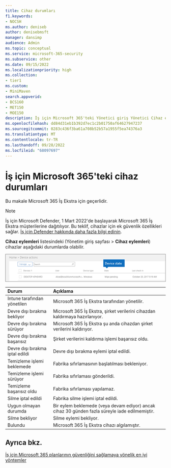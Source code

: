 ```yaml
---
title: Cihaz durumları
f1.keywords:
- NOCSH
ms.author: deniseb
author: denisebmsft
manager: dansimp
audience: Admin
ms.topic: conceptual
ms.service: microsoft-365-security
ms.subservice: other
ms.date: 09/15/2022
ms.localizationpriority: high
ms.collection:
- tier1
ms.custom:
- MiniMaven
search.appverid:
- BCS160
- MET150
- MOE150
description: İş için Microsoft 365'teki Yönetici giriş Yönetici Cihaz eylemleri listesinde yer alan çeşitli cihaz durumları hakkında bilgi edinin.
ms.openlocfilehash: dd84d31eb1b392d7ec1c2b01750af64627947237
ms.sourcegitcommit: 0283c436f3ba61a708b52b57a1955f5ea74376a3
ms.translationtype: MT
ms.contentlocale: tr-TR
ms.lasthandoff: 09/28/2022
ms.locfileid: "68097697"
---
```

# <a name="device-states-in-microsoft-365-for-business"></a>İş için Microsoft 365'teki cihaz durumları

Bu makale Microsoft 365 İş Ekstra için geçerlidir.

> [!NOTE]
> İş için Microsoft Defender, 1 Mart 2022'de başlayarak Microsoft 365 İş Ekstra müşterilerine dağıtılıyor. Bu teklif, cihazlar için ek güvenlik özellikleri sağlar. [İş için Defender hakkında daha fazla bilgi edinin](../security/defender-business/mdb-overview.md).

**Cihaz eylemleri** listesindeki (Yönetim giriş sayfası \> **Cihaz eylemleri**) cihazlar aşağıdaki durumlarda olabilir.
  
![In the Device actions list, you can see the Devices states.](./../media/a621c47e-45d9-4e1a-beb9-c03254d40c1d.png)
  
|**Durum**|**Açıklama**|
|:-----|:-----|
|Intune tarafından yönetilen  |Microsoft 365 İş Ekstra tarafından yönetilir.  |
|Devre dışı bırakma bekliyor  |Microsoft 365 İş Ekstra, şirket verilerini cihazdan kaldırmaya hazırlanıyor.  |
|Devre dışı bırakma sürüyor  |Microsoft 365 İş Ekstra şu anda cihazdan şirket verilerini kaldırıyor.  |
|Devre dışı bırakma başarısız  | Şirket verilerini kaldırma işlemi başarısız oldu.  |
|Devre dışı bırakma iptal edildi  |Devre dışı bırakma eylemi iptal edildi.  |
|Temizleme işlemi beklemede  |Fabrika sıfırlamasının başlatılması bekleniyor.  |
|Temizleme işlemi sürüyor  |Fabrika sıfırlaması gönderildi.  |
|Temizleme başarısız oldu  |Fabrika sıfırlaması yapılamaz.  |
|Silme iptal edildi  |Fabrika silme işlemi iptal edildi.  |
|Uygun olmayan durumda  |Bir eylem beklemede (veya devam ediyor) ancak cihaz 30 günden fazla süreyle iade edilmemiştir.  |
|Silme bekliyor  |Silme eylemi bekliyor.  |
|Bulundu  |Microsoft 365 İş Ekstra cihazı algılamıştır.  |
   

## <a name="see-also"></a>Ayrıca bkz.

[İş için Microsoft 365 planlarının güvenliğini sağlamaya yönelik en iyi yöntemler](../admin/security-and-compliance/secure-your-business-data.md)